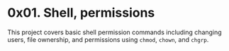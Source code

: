 # 0x01. Shell, permissions

This project covers basic shell permission commands including changing users, file ownership, and permissions using `chmod`, `chown`, and `chgrp`.
